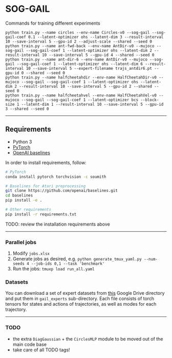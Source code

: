 # SOG-GAIL
Commands for training different experiments 

```shell script
python train.py --name circles --env-name Circles-v0 --sog-gail --sog-gail-coef 0.1 --latent-optimizer ohs --latent-dim 3 --result-interval 10 --save-interval 5 --gpu-id 2 --adjust-scale --shared --seed 0
python train.py --name ant-fwd-back --env-name AntDir-v0 --mujoco --sog-gail --sog-gail-coef 1 --latent-optimizer ohs --latent-dim 2 --result-interval 10 --save-interval 5 --gpu-id 4 --shared --seed 0
python train.py --name ant-dir-6 --env-name AntDir-v0 --mujoco --sog-gail --sog-gail-coef 1 --latent-optimizer ohs --latent-dim 6 --result-interval 10 --save-interval 5 --expert-filename trajs_antdir6.pt --gpu-id 0 --shared --seed 0
python train.py --name halfcheetahdir --env-name HalfCheetahDir-v0 --mujoco --sog-gail --sog-gail-coef 1 --latent-optimizer ohs --latent-dim 2 --result-interval 10 --save-interval 5 --gpu-id 2 --shared --seed 0
python train.py --name halfcheetahvel --env-name HalfCheetahVel-v0 --mujoco --sog-gail --sog-gail-coef 1 --latent-optimizer bcs --block-size 1 --latent-dim 1 --result-interval 10 --save-interval 5 --gpu-id 3 --shared --seed 0
```

---

## Requirements

* Python 3
* [PyTorch](http://pytorch.org/)
* [OpenAI baselines](https://github.com/openai/baselines)

In order to install requirements, follow:

```bash
# PyTorch
conda install pytorch torchvision -c soumith

# Baselines for Atari preprocessing
git clone https://github.com/openai/baselines.git
cd baselines
pip install -e .

# Other requirements
pip install -r requirements.txt
```

TODO: review the installation requirements above

---
### Parallel jobs
1. Modify `jobs.xlsx`
2. Generate jobs as desired, e.g. ```python generate_tmux_yaml.py --num-seeds 4 --job-ids 0,1 --task 'benchmark'```
3. Run the jobs: ```tmuxp load run_all.yaml```

### Datasets
You can download a set of expert datasets from [this]() Google Drive directory and put them in `gail_experts` sub-directory.
Each file consists of torch tensors for states and actions of trajectories, as well as modes for each trajectory. 

---
### TODO
- the extra `DiagGaussian` + the `CirclesMLP` module to be moved out of the main code base
- take care of all TODO tags!
